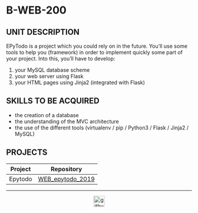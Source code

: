 # B-WEB-200

## UNIT DESCRIPTION

EPyTodo is a project which you could rely on in the future.
You'll use some tools to help you (framework) in order to implement quickly some part of your project.
Into this, you’ll have to develop:
1. your MySQL database scheme
2. your web server using Flask
3. your HTML pages using Jinja2 (integrated with Flask)

## SKILLS TO BE ACQUIRED

- the creation of a database
- the understanding of the MVC architecture
- the use of the different tools (virtualenv / pip / Python3 / Flask / Jinja2 / MySQL)

## PROJECTS

| Project  | Repository |
| ------------- | ------------- |
|Epytodo  | [WEB_epytodo_2019](./WEB_epytodo_2019)  |

---

<div align="center">

<a href="https://github.com/blacky-yg" target="_blank"><img src="https://cdn.jsdelivr.net/npm/simple-icons@3.0.1/icons/github.svg" alt="github.com" width="30"></a>

</div>